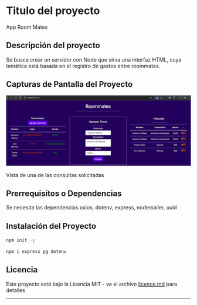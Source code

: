 
# Titulo del proyecto

App Room Mates

## Descripción del proyecto

Se busca crear un servidor con Node que sirva una interfaz HTML, cuya temática está basada en el registro
de gastos entre roommates. 


## Capturas de Pantalla del Proyecto

![Home](./assets/img/pantallaIni.png)

Vista de una de las consultas solicitadas

## Prerrequisitos o Dependencias

Se necesita las dependencias axios, dotenv, express, nodemailer, uuid

## Instalación del Proyecto


```bash
npm init -y
```


```bash
npm i express pg dotenv
```

## Licencia

Este proyecto está bajo la Licencia MIT - ve el archivo [licence.md](LICENSE) para detalles

---
